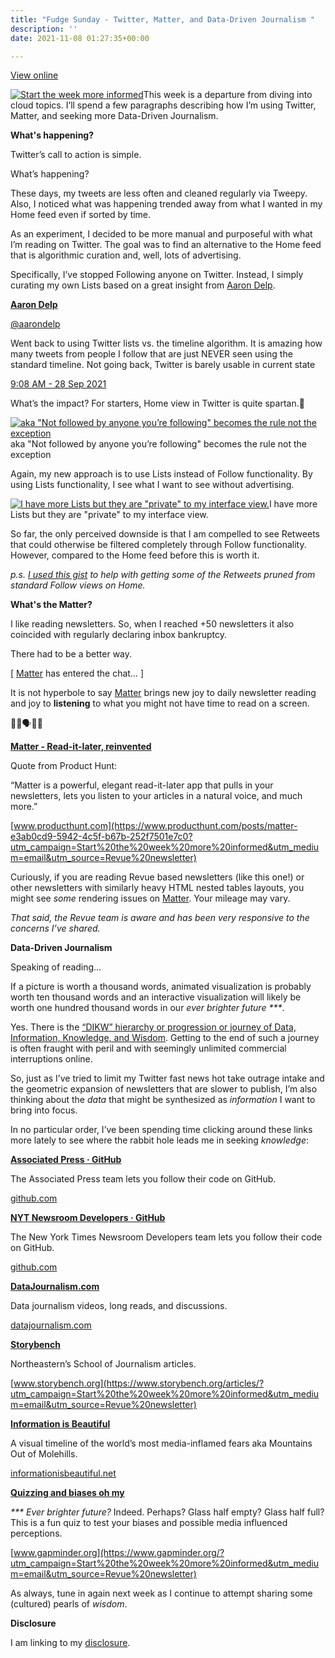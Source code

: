 ```yaml
---
title: "Fudge Sunday - Twitter, Matter, and Data-Driven Journalism "
description: ''
date: 2021-11-08 01:27:35+00:00

---
```


[View online](https://sunday.fudge.org/issues/fudge-sunday-twitter-matter-and-data-driven-journalism-836999?utm_campaign=Issue&utm_content=view_in_browser&utm_medium=email&utm_source=Start+the+week+more+informed)

[![Start the week more informed](https://bucketeer-e05bbc84-baa3-437e-9518-adb32be77984.s3.amazonaws.com/public/images/3163b92d-e18c-4fcd-beeb-13ec06c3ed70_1200x115.png "Start the week more informed")](https://substackcdn.com/image/fetch/f_auto,q_auto:good,fl_progressive:steep/https%3A%2F%2Fbucketeer-e05bbc84-baa3-437e-9518-adb32be77984.s3.amazonaws.com%2Fpublic%2Fimages%2F3163b92d-e18c-4fcd-beeb-13ec06c3ed70_1200x115.png)This week is a departure from diving into cloud topics. I’ll spend a few paragraphs describing how I’m using Twitter, Matter, and seeking more Data-Driven Journalism.

 **What's happening?**

Twitter’s call to action is simple.

What’s happening?

These days, my tweets are less often and cleaned regularly via Tweepy. Also, I noticed what was happening trended away from what I wanted in my Home feed even if sorted by time.

As an experiment, I decided to be more manual and purposeful with what I’m reading on Twitter. The goal was to find an alternative to the Home feed that is algorithmic curation and, well, lots of advertising.

Specifically, I’ve stopped Following anyone on Twitter. Instead, I simply curating my own Lists based on a great insight from [Aaron Delp](https://twitter.com/aarondelp/status/1442838630943313921?utm_campaign=Start%20the%20week%20more%20informed&utm_medium=email&utm_source=Revue%20newsletter).

**[Aaron Delp](https://twitter.com/aarondelp/status/1442838630943313921)**

[@aarondelp](https://twitter.com/aarondelp/status/1442838630943313921)

Went back to using Twitter lists vs. the timeline algorithm. It is amazing how many tweets from people I follow that are just NEVER seen using the standard timeline. Not going back, Twitter is barely usable in current state

 [9:08 AM - 28 Sep 2021](https://twitter.com/aarondelp/status/1442838630943313921)

What’s the impact? For starters, Home view in Twitter is quite spartan.🤣

[![aka "Not followed by anyone you’re following" becomes the rule not the exception](https://bucketeer-e05bbc84-baa3-437e-9518-adb32be77984.s3.amazonaws.com/public/images/2ef60cc3-14ce-462f-aa01-589c9e353590_682x533.png "aka \"Not followed by anyone you’re following\" becomes the rule not the exception")](https://substackcdn.com/image/fetch/f_auto,q_auto:good,fl_progressive:steep/https%3A%2F%2Fbucketeer-e05bbc84-baa3-437e-9518-adb32be77984.s3.amazonaws.com%2Fpublic%2Fimages%2F2ef60cc3-14ce-462f-aa01-589c9e353590_682x533.png)aka "Not followed by anyone you’re following" becomes the rule not the exception

Again, my new approach is to use Lists instead of Follow functionality. By using Lists functionality, I see what I want to see without advertising.

[![I have more Lists but they are "private" to my interface view.](https://bucketeer-e05bbc84-baa3-437e-9518-adb32be77984.s3.amazonaws.com/public/images/f95236f3-d31f-4b8b-87de-c8f2ea420cd8_324x216.png "I have more Lists but they are \"private\" to my interface view.")](https://substackcdn.com/image/fetch/f_auto,q_auto:good,fl_progressive:steep/https%3A%2F%2Fbucketeer-e05bbc84-baa3-437e-9518-adb32be77984.s3.amazonaws.com%2Fpublic%2Fimages%2Ff95236f3-d31f-4b8b-87de-c8f2ea420cd8_324x216.png)I have more Lists but they are "private" to my interface view.

So far, the only perceived downside is that I am compelled to see Retweets that could otherwise be filtered completely through Follow functionality. However, compared to the Home feed before this is worth it.

*p.s. [I used this gist](https://gist.github.com/JayCuthrell/59c2de1ae1381d96982decb5c61dd545?utm_campaign=Start%20the%20week%20more%20informed&utm_medium=email&utm_source=Revue%20newsletter) to help with getting some of the Retweets pruned from standard Follow views on Home.*

 **What's the Matter?**

I like reading newsletters. So, when I reached +50 newsletters it also coincided with regularly declaring inbox bankruptcy.

There had to be a better way.

[ [Matter](https://www.producthunt.com/posts/matter-e3ab0cd9-5942-4c5f-b67b-252f7501e7c0?utm_campaign=Start%20the%20week%20more%20informed&utm_medium=email&utm_source=Revue%20newsletter) has entered the chat… ]

It is not hyperbole to say [Matter](https://www.producthunt.com/posts/matter-e3ab0cd9-5942-4c5f-b67b-252f7501e7c0?utm_campaign=Start%20the%20week%20more%20informed&utm_medium=email&utm_source=Revue%20newsletter) brings new joy to daily newsletter reading and joy to **listening** to what you might not have time to read on a screen.

📖📱🗣🙏🙌

**[Matter - Read-it-later, reinvented](https://www.producthunt.com/posts/matter-e3ab0cd9-5942-4c5f-b67b-252f7501e7c0?utm_campaign=Start%20the%20week%20more%20informed&utm_medium=email&utm_source=Revue%20newsletter)**

Quote from Product Hunt:

“Matter is a powerful, elegant read-it-later app that pulls in your newsletters, lets you listen to your articles in a natural voice, and much more.”

[www.producthunt.com](https://www.producthunt.com/posts/matter-e3ab0cd9-5942-4c5f-b67b-252f7501e7c0?utm_campaign=Start%20the%20week%20more%20informed&utm_medium=email&utm_source=Revue%20newsletter)

Curiously, if you are reading Revue based newsletters (like this one!) or other newsletters with similarly heavy HTML nested tables layouts, you might see *some* rendering issues on [Matter](https://www.producthunt.com/posts/matter-e3ab0cd9-5942-4c5f-b67b-252f7501e7c0?utm_campaign=Start%20the%20week%20more%20informed&utm_medium=email&utm_source=Revue%20newsletter). Your mileage may vary.

*That said, the Revue team is aware and has been very responsive to the concerns I’ve shared.*

 **Data-Driven Journalism**

Speaking of reading…

If a picture is worth a thousand words, animated visualization is probably worth ten thousand words and an interactive visualization will likely be worth one hundred thousand words in our *ever brighter future \*\*\**.

Yes. There is the [“DIKW” hierarchy or progression or journey of Data, Information, Knowledge, and Wisdom](https://www.youtube.com/watch?t=49s&utm_campaign=Start%20the%20week%20more%20informed&utm_medium=email&utm_source=Revue%20newsletter&v=io6QdGcoWMU). Getting to the end of such a journey is often fraught with peril and with seemingly unlimited commercial interruptions online.

So, just as I’ve tried to limit my Twitter fast news hot take outrage intake and the geometric expansion of newsletters that are slower to publish, I’m also thinking about the *data* that might be synthesized as *information* I want to bring into focus.

In no particular order, I’ve been spending time clicking around these links more lately to see where the rabbit hole leads me in seeking *knowledge*:

**[Associated Press · GitHub](https://github.com/associatedpress?utm_campaign=Start%20the%20week%20more%20informed&utm_medium=email&utm_source=Revue%20newsletter)**

The Associated Press team lets you follow their code on GitHub.

[github.com](https://github.com/associatedpress?utm_campaign=Start%20the%20week%20more%20informed&utm_medium=email&utm_source=Revue%20newsletter)

**[NYT Newsroom Developers · GitHub](https://github.com/newsdev?utm_campaign=Start%20the%20week%20more%20informed&utm_medium=email&utm_source=Revue%20newsletter)**

The New York Times Newsroom Developers team lets you follow their code on GitHub.

[github.com](https://github.com/newsdev?utm_campaign=Start%20the%20week%20more%20informed&utm_medium=email&utm_source=Revue%20newsletter)

**[DataJournalism.com](https://datajournalism.com/read?utm_campaign=Start%20the%20week%20more%20informed&utm_medium=email&utm_source=Revue%20newsletter)**

Data journalism videos, long reads, and discussions.

[datajournalism.com](https://datajournalism.com/read?utm_campaign=Start%20the%20week%20more%20informed&utm_medium=email&utm_source=Revue%20newsletter)

**[Storybench](https://www.storybench.org/articles/?utm_campaign=Start%20the%20week%20more%20informed&utm_medium=email&utm_source=Revue%20newsletter)**

Northeastern’s School of Journalism articles.

[www.storybench.org](https://www.storybench.org/articles/?utm_campaign=Start%20the%20week%20more%20informed&utm_medium=email&utm_source=Revue%20newsletter)

**[Information is Beautiful](https://informationisbeautiful.net/visualizations/mountains-out-of-molehills/?utm_campaign=Start%20the%20week%20more%20informed&utm_medium=email&utm_source=Revue%20newsletter)**

A visual timeline of the world’s most media-inflamed fears aka Mountains Out of Molehills.

[informationisbeautiful.net](https://informationisbeautiful.net/visualizations/mountains-out-of-molehills/?utm_campaign=Start%20the%20week%20more%20informed&utm_medium=email&utm_source=Revue%20newsletter)

**[Quizzing and biases oh my](https://www.gapminder.org/?utm_campaign=Start%20the%20week%20more%20informed&utm_medium=email&utm_source=Revue%20newsletter)**

*\*\*\* Ever brighter future?* Indeed. Perhaps? Glass half empty? Glass half full? This is a fun quiz to test your biases and possible media influenced perceptions.

[www.gapminder.org](https://www.gapminder.org/?utm_campaign=Start%20the%20week%20more%20informed&utm_medium=email&utm_source=Revue%20newsletter)

As always, tune in again next week as I continue to attempt sharing some (cultured) pearls of *wisdom*.

 **Disclosure**

I am linking to my [disclosure](https://jaycuthrell.com/disclosure/?utm_campaign=Fudge%20Sunday&utm_medium=email&utm_source=Revue%20newsletter).

